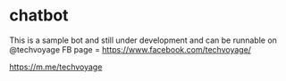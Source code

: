 # chatbot
This is a sample bot and still under development and can be runnable on @techvoyage FB page = https://www.facebook.com/techvoyage/

https://m.me/techvoyage
